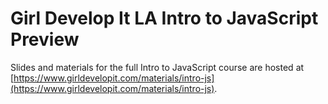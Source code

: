 # Girl Develop It LA Intro to JavaScript Preview

Slides and materials for the full Intro to JavaScript course are hosted at [https://www.girldevelopit.com/materials/intro-js](https://www.girldevelopit.com/materials/intro-js).

